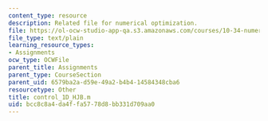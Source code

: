 ```yaml
---
content_type: resource
description: Related file for numerical optimization.
file: https://ol-ocw-studio-app-qa.s3.amazonaws.com/courses/10-34-numerical-methods-applied-to-chemical-engineering-fall-2005/bcc8c8a4da4ffa5778d8bb331d709aa0_control_1D_HJB.m
file_type: text/plain
learning_resource_types:
- Assignments
ocw_type: OCWFile
parent_title: Assignments
parent_type: CourseSection
parent_uid: 6579ba2a-d59e-49a2-b4b4-14584348cba6
resourcetype: Other
title: control_1D_HJB.m
uid: bcc8c8a4-da4f-fa57-78d8-bb331d709aa0
---
```

